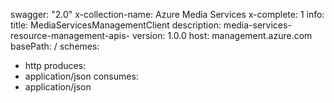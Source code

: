 swagger: "2.0"
x-collection-name: Azure Media Services
x-complete: 1
info:
  title: MediaServicesManagementClient
  description: media-services-resource-management-apis-
  version: 1.0.0
host: management.azure.com
basePath: /
schemes:
- http
produces:
- application/json
consumes:
- application/json